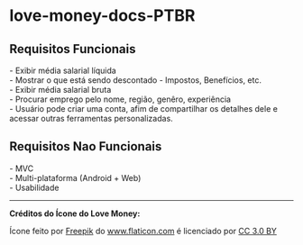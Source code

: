 # love-money-docs-PTBR

<h2>Requisitos Funcionais</h2>
- Exibir média salarial líquida <br>
- Mostrar o que está sendo descontado - Impostos, Benefícios, etc.<br>
- Exibir média salarial bruta<br>
- Procurar emprego pelo nome, região, genêro, experiência<br>
- Usuário pode criar uma conta, afim de compartilhar os detalhes dele e acessar outras ferramentas personalizadas.<br>

<h2>Requisitos Nao Funcionais</h2>
- MVC<br>
- Multi-plataforma (Android + Web)<br>
- Usabilidade<br>
<hr>
<p><b>Créditos do Ícone do Love Money:</b> <div>Ícone feito por <a href="http://www.freepik.com" title="Freepik">Freepik</a> do <a href="https://www.flaticon.com/" title="Flaticon">www.flaticon.com</a> é licenciado por <a href="http://creativecommons.org/licenses/by/3.0/" title="Creative Commons BY 3.0" target="_blank">CC 3.0 BY</a></div> </p>
